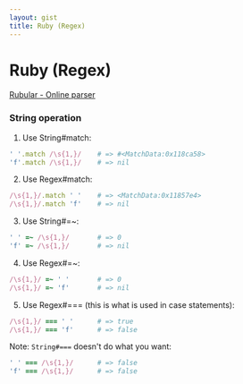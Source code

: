 ```yaml
---
layout: gist
title: Ruby (Regex)
---
```


# Ruby (Regex)

[Rubular - Online parser](http://rubular.com/)

### String operation

1. Use String#match:
```rb
' '.match /\s{1,}/    # => #<MatchData:0x118ca58>
'f'.match /\s{1,}/    # => nil
```
2. Use Regex#match:
```rb
/\s{1,}/.match ' '    # => <MatchData:0x11857e4>
/\s{1,}/.match 'f'    # => nil
```
3. Use String#=~:
```rb
' ' =~ /\s{1,}/       # => 0
'f' =~ /\s{1,}/       # => nil
```
4. Use Regex#=~:
```rb
/\s{1,}/ =~ ' '       # => 0
/\s{1,}/ =~ 'f'       # => nil
```
5. Use Regex#=== (this is what is used in case statements):
```rb
/\s{1,}/ === ' '      # => true
/\s{1,}/ === 'f'      # => false
```
  Note: `String#===` doesn't do what you want:
```rb
' ' === /\s{1,}/      # => false
'f' === /\s{1,}/      # => false
```
